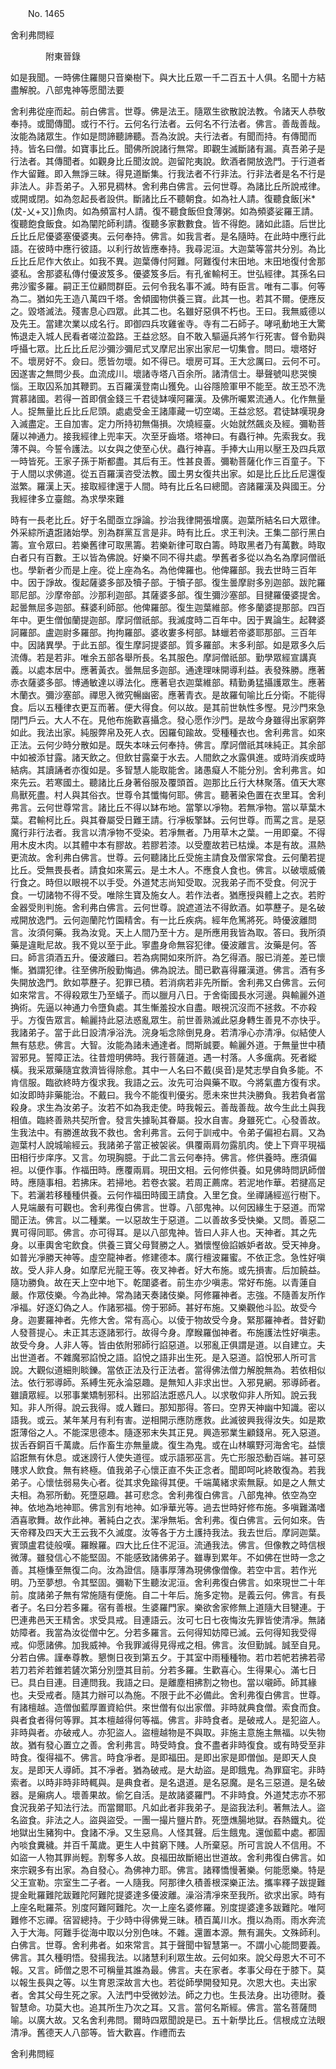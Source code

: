 ﻿　　No. 1465

舍利弗問經

　　　　附東晉錄


如是我聞。一時佛住羅閱只音樂樹下。與大比丘眾一千二百五十人俱。名聞十方結盡解脫。八部鬼神等愿聞法要

舍利弗從座而起。前白佛言。世尊。佛是法王。隨眾生欲散說法教。令諸天人恭敬奉持。或聞傳聞。或行不行。云何名行法者。云何名不行法者。佛言。善哉善哉。汝能為諸眾生。作如是問諦聽諦聽。吾為汝說。夫行法者。有聞而持。有傳聞而持。皆名曰僧。如寶事比丘。聞佛所說諸行無常。即觀生滅斷諸有漏。真吾弟子是行法者。其傳聞者。如觀身比丘聞汝說。迦留陀夷說。飲酒者開放逸門。于行道者作大留難。即入無諍三昧。得見道斷集。行我法者不行非法。行非法者是名不行是非法人。非吾弟子。入邪見稠林。舍利弗白佛言。云何世尊。為諸比丘所說戒律。或開或閉。如為忽起長者設供。斷諸比丘不聽朝食。如為社人請。復聽食飯[米*(犮-乂+又)]魚肉。如為頻富村人請。復不聽食飯但食薄粥。如為頻婆娑羅王請。復聽飽食飯食。如為闡陀師利請。復聽多家數數食。皆不得飽。諸如此語。后世比丘比丘尼優婆塞優婆夷。云何奉持。佛言。如我言者。是名隨時。在此時中應行此語。在彼時中應行彼語。以利行故皆應奉持。我尋泥洹。大迦葉等當共分別。為比丘比丘尼作大依止。如我不異。迦葉傳付阿難。阿難復付末田地。末田地復付舍那婆私。舍那婆私傳付優波笈多。優婆笈多后。有孔雀輸柯王。世弘經律。其孫名曰弗沙蜜多羅。嗣正王位顧問群臣。云何令我名事不滅。時有臣言。唯有二事。何等為二。猶如先王造八萬四千塔。舍傾國物供養三寶。此其一也。若其不爾。便應反之。毀塔滅法。殘害息心四眾。此其二也。名雖好惡俱不朽也。王曰。我無威德以及先王。當建次業以成名行。即御四兵攻雞雀寺。寺有二石師子。哮吼動地王大驚怖退走入城人民看者嗟泣盈路。王益忿怒。自不敢入驅逼兵將乍行死害。督令勤與呼攝七眾。比丘比丘尼沙彌沙彌尼式叉摩尼出家出家尼一切集會。問曰。壞塔好不。壞房好不。僉曰。愿皆勿壞。如不得已。壞房可耳。王大忿厲曰。云何不可。因遂害之無問少長。血流成川。壞諸寺塔八百余所。諸清信士。舉聲號叫悲哭懊惱。王取囚系加其鞭罰。五百羅漢登南山獲免。山谷隱險軍甲不能至。故王恐不洗賞慕諸國。若得一首即償金錢三千君徒缽嘆阿羅漢。及佛所囑累流通人。化作無量人。捉無量比丘比丘尼頭。處處受金王諸庫藏一切空竭。王益忿怒。君徒缽嘆現身入滅盡定。王自加害。定力所持初無傷損。次燒經臺。火始就然飆炎及經。彌勒菩薩以神通力。接我經律上兜率天。次至牙齒塔。塔神曰。有蟲行神。先索我女。我薄不與。今誓令護法。以女與之使至心伏。蟲行神喜。手捧大山用以壓王及四兵眾一時皆死。王家子孫于斯都盡。其后有王。性甚良善。彌勒菩薩化作三百童子。下于人間以求佛道。從五百羅漢咨受法教。國土男女復共出家。如是比丘比丘尼還復滋繁。羅漢上天。接取經律還于人間。時有比丘名曰總聞。咨諸羅漢及與國王。分我經律多立臺館。為求學來難

時有一長老比丘。好于名聞亟立諍論。抄治我律開張增廣。迦葉所結名曰大眾律。外采綜所遺誑諸始學。別為群黨互言是非。時有比丘。求王判決。王集二部行黑白籌。宣令眾曰。若樂舊律可取黑籌。若樂新律可取白籌。時取黑者乃有萬數。時取白者只有百數。王以皆為佛說。好樂不同不得共處。學舊者多從以為名為摩訶僧祇也。學新者少而是上座。從上座為名。為他俾羅也。他俾羅部。我去世時三百年中。因于諍故。復起薩婆多部及犢子部。于犢子部。復生曇摩尉多別迦部。跋陀羅耶尼部。沙摩帝部。沙那利迦部。其薩婆多部。復生彌沙塞部。目揵羅優婆提舍。起曇無屈多迦部。蘇婆利師部。他俾羅部。復生迦葉維部。修多蘭婆提那部。四百年中。更生僧伽蘭提迦部。摩訶僧祇部。我滅度時二百年中。因于異論生。起鞞婆訶羅部。盧迦尉多羅部。拘拘羅部。婆收婁多柯部。缽蠟若帝婆耶那部。三百年中。因諸異學。于此五部。復生摩訶提婆部。質多羅部。末多利部。如是眾多久后流傳。若是若非。唯余五部各舉所長。名其服色。摩訶僧祇部。勤學眾經宣講真義。以處本居中。應著黃衣。曇無屈多迦部。通達理味開導利益。表發殊勝。應著赤衣薩婆多部。博通敏達以導法化。應著皂衣迦葉維部。精勤勇猛攝護眾生。應著木蘭衣。彌沙塞部。禪思入微究暢幽密。應著青衣。是故羅旬喻比丘分衛。不能得食。后以五種律衣更互而著。便大得食。何以故。是其前世執性多慳。見沙門來急閉門戶云。大人不在。見他布施歡喜攝念。發心愿作沙門。是故今身雖得出家窮弊如此。我法出家。純服弊帛及死人衣。因羅旬踰故。受種種衣也。舍利弗言。如來正法。云何少時分散如是。既失本味云何奉持。佛言。摩訶僧祇其味純正。其余部中如被添甘露。諸天飲之。但飲甘露棄于水去。人間飲之水露俱進。或時消疾或時結病。其讀誦者亦復如是。多智慧人能取能舍。諸愚癡人不能分別。舍利弗言。如來先云。若寒國土。聽諸比丘身著俗服及覆頭首。迦那比丘行大林聚落。值天大寒鳥獸死盡。村人與其俗衣。世尊令其懺悔何耶。佛言。聽著染色置在衣里耳。舍利弗言。云何世尊常言。諸比丘不得以缽布地。當擎以凈物。若無凈物。當以草葉木葉。君輸柯比丘。與其眷屬受日難王請。行凈板擎缽。云何世尊。而罵之言。是惡魔行非行法者。我言以清凈物不受染。若凈無者。乃用草木之葉。一用即棄。不得用木皮木肉。以其體中本有膠故。若膠若漆。以受塵故若已枯燥。本是有故。濕熱更流故。舍利弗白佛言。世尊。云何聽諸比丘受施主請食及僧家常食。云何蘭若提比丘。受無畏長者。請食如來罵云。是土木人。不應食人食也。佛言。以破壞威儀行食之。時但以眼視不以手受。外道梵志尚知受取。況我弟子而不受食。何況于食。一切諸物不得不受。唯除生寶及施女人。若作法者。猶應授與體上之衣。若貯金器受則判施。舍利弗白佛言。云何世尊。說遮道法不得飲酒。如葶藶子。是名破戒開放逸門。云何迦蘭陀竹園精舍。有一比丘疾病。經年危篤將死。時優波離問言。汝須何藥。我為汝覓。天上人間乃至十方。是所應用我皆為取。答曰。我所須藥是違毗尼故。我不覓以至于此。寧盡身命無容犯律。優波離言。汝藥是何。答曰。師言須酒五升。優波離曰。若為病開如來所許。為乞得酒。服已消差。差已懷慚。猶謂犯律。往至佛所殷勤悔過。佛為說法。聞已歡喜得羅漢道。佛言。酒有多失開放逸門。飲如葶藶子。犯罪已積。若消病若非先所斷。舍利弗又白佛言。云何如來常言。不得殺眾生乃至蟻子。而以臘月八日。于舍衛國長水河邊。與輸麗外道捔術。先逼以神通力令墮負處。其生慚羞投水自盡。眼視沉沒而不拯救。不亦殺乎。方復告眾言。輸麗持此惡法惑亂眾生。前世善熟滅此惡身轉生善見不亦快乎。我諸弟子。當于此日設清凈浴洗。浣身垢念除倒見身。若清凈心亦清凈。似結使人無有慈悲。佛言。大智。汝能為諸未通達者。問斯誠要。輸麗外道。于無量世中積習邪見。誓障正法。往昔燈明佛時。我行菩薩道。遇一村落。人多癘病。死者縱橫。我采眾藥隨宜救濟皆得除愈。其中一人名曰不戴(吳音)是梵志學自負多能。不肯信服。臨欲終時方復求我。我語之云。汝先可治與藥不取。今將氣盡方復有求。如汝即時非藥能治。不戴曰。我今不能復判優劣。愿未來世共決勝負。我若負者當殺身。求生為汝弟子。汝若不如為我走使。時我報云。善哉善哉。故今生此土與我相值。臨終善熟共契所會。發言失據恥其眷屬。投水自害。身雖死亡。心發善故。生我法中。有勝進故我不救也。舍利弗言。云何于訓戒中。令弟子偏袒右肩。又為迦葉村人說城喻經云。我諸弟子當正被袈裟。俱覆兩肩勿露肌肉。使上下齊平現福田相行步庠序。又言。勿現胸臆。于此二言云何奉持。佛言。修供養時。應須偏袒。以便作事。作福田時。應覆兩肩。現田文相。云何修供養。如見佛時問訊師僧時。應隨事相。若拂床。若掃地。若卷衣裳。若周正薦席。若泥地作華。若揵高足下。若灑若移種種供養。云何作福田時國王請食。入里乞食。坐禪誦經巡行樹下。人見端嚴有可觀也。舍利弗復白佛言。世尊。八部鬼神。以何因緣生于惡道。而常聞正法。佛言。以二種業。一以惡故生于惡道。二以善故多受快樂。又問。善惡二異可得同耶。佛言。亦可得耳。是以八部鬼神。皆曰人非人也。天神者。其之先身。以車輿舍宅飲食。供養三寶父母賢勝之人。猶懷慳儉諂嫉妒者故。受天神身。如普光凈勝天神等。虛空龍神者。修建德本。廣行檀波羅蜜。不依正念。急性好嗔故。受人非人身。如摩尼光龍王等。夜叉神者。好大布施。或先損害。后加饒益。隨功勝負。故在天上空中地下。乾闥婆者。前生亦少嗔恚。常好布施。以青蓮自嚴。作眾伎樂。今為此神。常為諸天奏諸伎樂。阿修羅神者。志強。不隨善友所作凈福。好逐幻偽之人。作諸邪福。傍于邪師。甚好布施。又樂觀他斗訟。故受今身。迦婁羅神者。先修大舍。常有高心。以倰于物故受今身。緊那羅神者。昔好勸人發菩提心。未正其志逐諸邪行。故得今身。摩睺羅伽神者。布施護法性好嗔恚。故受今身。人非人等。皆由依附邪師行諂惡道。以邪亂正俱謂是道。以自建立。夫出世道者。不雜魔邪諂悅之語。諂悅之語非出生死。是入惡道。諂悅邪人所可言說。大觀似道細則睒鑠。當依正法及行正法者。當得佛法僧力解脫無為。若依相似法。依行邪導師。系縛生死永淪惡趣。是無知人非求出世。入邪見網。邪導師者。雖讀眾經。以邪事業矯制邪科。出邪諂法誑惑凡人。以求敬仰非人所知。說云我知。非人所得。說云我得。或人難曰。那知那得。答曰。空界天神幽中知識。密以語我。或云。某年某月有利有害。逆相開示應防應救。此滅彼興我得汝失。如是欺誑薄俗之人。不能深思德本。隨逐邪末失其正見。興造邪業生顧錢帛。死入惡道。拔舌吞銅百千萬歲。后作畜生亦無量歲。復生為鬼。或在山林曠野河海舍宅。益懷諂誑無有休息。或迷謗行人使失道徑。或示語邪巫言。先亡形服恐動百端。甚可惡賤求人飲食。無有終極。值我弟子心懷正直不失正念者。聞即呵叱終敢復為。若我弟子。心懷怯弱易失心者。從其求免踰得其便。千端萬緒求索無厭。如是之人無丈夫相。為邪所動。死墮惡趣。甚可悲念。舍利弗復白佛言。八部鬼神。依空為空神。依地為地神耶。佛言別有地神。如凈華光等。過去世時好修布施。多嗔難滿嗜酒喜歌舞。故作此神。著純白之衣。潔凈無垢。舍利弗。復白佛言。云何如來。告天帝釋及四天大王云我不久滅度。汝等各于方土護持我法。我去世后。摩訶迦葉。賓頭盧君徒般嘆。羅睺羅。四大比丘住不泥洹。流通我法。佛言。但像教之時信根微薄。雖發信心不能堅固。不能感致諸佛弟子。雖專到累年。不如佛在世時一念之善。其極慊至無復二向。汝為證信。隨事厚薄為現佛像僧像。若空中言。若作光明。乃至夢想。令其堅固。彌勒下生聽汝泥洹。舍利弗復白佛言。如來現世二十年前。度諸弟子無有常施隨有便施。自二十年后。施多定物。是義云何。佛言。有長者子。名曰分若多羅。宿有善根。生婆羅門家。樂欲舍家修無上道隨大目犍連。于巴連弗邑天王精舍。求受具戒。目連語云。汝可七日七夜悔汝先罪皆使清凈。無諸妨障者。我當為汝從僧中乞。分若多羅言。云何得知妨障已滅。云何得知我受得戒。仰愿諸佛。加我威神。令我罪滅得見得戒之相。佛言。汝但勤誠。誠至自見。分若白佛。謹奉尊教。懇惻日夜到第五夕。于其室中雨種種物。若巾若帊若拂若帚若刀若斧若錐若鏟次第分別墮其目前。分若多羅。生歡喜心。生得果心。滿七日已。具白目連。目連問我。我語之曰。是離塵相拂割之物也。當以嚫師。師其緣也。夫受戒者。隨其力辦可以為施。不限于此不必備此。舍利弗復白佛言。世尊。有諸檀越。造僧伽藍厚置資給供。來世僧有似出家僧。非時就典食僧。索食而食。與者食者得何等罪。其本檀越得何等福。佛言。非時食者。是破戒人。是犯盜人。非時與者。亦破戒人。亦犯盜人。盜檀越物是不與取。非施主意施主無福。以失物故。猶有發心置立之善。舍利弗言。時受時食。食不盡者非時復食。或有時受至非時食。復得福不。佛言。時食凈者。是即福田。是即出家是即僧伽。是即天人良友。是即天人導師。其不凈者。猶為破戒。是大劫盜。是即餓鬼。為罪窟宅。非時索者。以時非時非時輒與。是典食者。是名退道。是名惡魔。是名三惡道。是名破器。是癩病人。壞善果故。偷乞自活。是故諸婆羅門。不非時食。外道梵志亦不邪食況我弟子知法行法。而當爾耶。凡如此者非我弟子。是盜我法利。著無法人。盜名盜食。非法之人。盜與盜受。一團一撮片鹽片酢。死墮燋腸地獄。吞熱鐵丸。從地獄出生豬狗中。食諸不凈。又生惡鳥。人怪其聲。后生餓鬼。還伽藍中處。都圊內啖食糞穢。并百千萬歲。更生人中貧窮下賤。人所棄惡。所可言說人不信用。不如盜一人物其罪尚輕。割奪多人故。良福田故斷絕出世道故。舍利弗復白佛言。如來宗親多有出家。為自發心。為佛神力耶。佛言。諸釋憍慢著樂。何能愿樂。特是父王宣勒。宗室生二子者。一人隨我。阿那律久積善根深樂正法。攜率釋子跋提難提金毗羅難陀跋難陀阿難陀提婆達多優波離。澡浴清凈來至我所。欲求出家。時有上座名毗羅茶。別度阿難阿難陀。次一上座名婆修羅。別度提婆達多跋難陀。唯阿難修不忘禪。宿習總持。于少時中得佛覺三昧。積百萬川水。攬以為雨。雨水奔流入于大海。阿難手從海中取以分別色味。不雜。還置本源。無有漏失。文殊師利。白佛言。世尊。舍利弗者。如來常言。其于聲聞中智慧第一。不謂小心能問要義。佛言。其久種明悟。發揚我法。以諸慧利利眾生故。云何如來。說父母恩大不可不報。又言。師僧之恩不可稱量其誰為最。佛言。夫在家者。孝事父母在于膝下。莫以報生長與之等。以生育恩深故言大也。若從師學開發知見。次恩大也。夫出家者。舍其父母生死之家。入法門中受微妙法。師之力也。生長法身。出功德財。養智慧命。功莫大也。追其所生乃次之耳。又言。當何名斯經。佛言。當名菩薩問喻。以廣大故。又名舍利弗問。爾時四眾聞說是已。五十新學比丘。信根成立法眼清凈。舊德天人八部等。皆大歡喜。作禮而去

舍利弗問經
